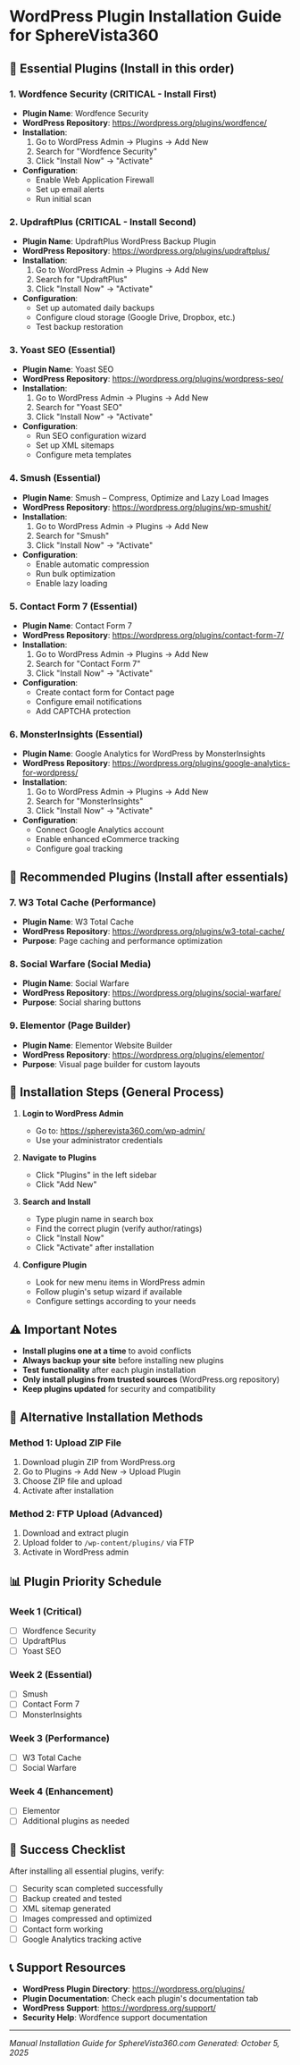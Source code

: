 # WordPress Plugin Installation Guide for SphereVista360

## 🚨 Essential Plugins (Install in this order)

### 1. Wordfence Security (CRITICAL - Install First)
- **Plugin Name**: Wordfence Security
- **WordPress Repository**: https://wordpress.org/plugins/wordfence/
- **Installation**:
  1. Go to WordPress Admin → Plugins → Add New
  2. Search for "Wordfence Security"
  3. Click "Install Now" → "Activate"
- **Configuration**:
  - Enable Web Application Firewall
  - Set up email alerts
  - Run initial scan

### 2. UpdraftPlus (CRITICAL - Install Second)
- **Plugin Name**: UpdraftPlus WordPress Backup Plugin
- **WordPress Repository**: https://wordpress.org/plugins/updraftplus/
- **Installation**:
  1. Go to WordPress Admin → Plugins → Add New
  2. Search for "UpdraftPlus"
  3. Click "Install Now" → "Activate"
- **Configuration**:
  - Set up automated daily backups
  - Configure cloud storage (Google Drive, Dropbox, etc.)
  - Test backup restoration

### 3. Yoast SEO (Essential)
- **Plugin Name**: Yoast SEO
- **WordPress Repository**: https://wordpress.org/plugins/wordpress-seo/
- **Installation**:
  1. Go to WordPress Admin → Plugins → Add New
  2. Search for "Yoast SEO"
  3. Click "Install Now" → "Activate"
- **Configuration**:
  - Run SEO configuration wizard
  - Set up XML sitemaps
  - Configure meta templates

### 4. Smush (Essential)
- **Plugin Name**: Smush – Compress, Optimize and Lazy Load Images
- **WordPress Repository**: https://wordpress.org/plugins/wp-smushit/
- **Installation**:
  1. Go to WordPress Admin → Plugins → Add New
  2. Search for "Smush"
  3. Click "Install Now" → "Activate"
- **Configuration**:
  - Enable automatic compression
  - Run bulk optimization
  - Enable lazy loading

### 5. Contact Form 7 (Essential)
- **Plugin Name**: Contact Form 7
- **WordPress Repository**: https://wordpress.org/plugins/contact-form-7/
- **Installation**:
  1. Go to WordPress Admin → Plugins → Add New
  2. Search for "Contact Form 7"
  3. Click "Install Now" → "Activate"
- **Configuration**:
  - Create contact form for Contact page
  - Configure email notifications
  - Add CAPTCHA protection

### 6. MonsterInsights (Essential)
- **Plugin Name**: Google Analytics for WordPress by MonsterInsights
- **WordPress Repository**: https://wordpress.org/plugins/google-analytics-for-wordpress/
- **Installation**:
  1. Go to WordPress Admin → Plugins → Add New
  2. Search for "MonsterInsights"
  3. Click "Install Now" → "Activate"
- **Configuration**:
  - Connect Google Analytics account
  - Enable enhanced eCommerce tracking
  - Configure goal tracking

## 🌟 Recommended Plugins (Install after essentials)

### 7. W3 Total Cache (Performance)
- **Plugin Name**: W3 Total Cache
- **WordPress Repository**: https://wordpress.org/plugins/w3-total-cache/
- **Purpose**: Page caching and performance optimization

### 8. Social Warfare (Social Media)
- **Plugin Name**: Social Warfare
- **WordPress Repository**: https://wordpress.org/plugins/social-warfare/
- **Purpose**: Social sharing buttons

### 9. Elementor (Page Builder)
- **Plugin Name**: Elementor Website Builder
- **WordPress Repository**: https://wordpress.org/plugins/elementor/
- **Purpose**: Visual page builder for custom layouts

## 📱 Installation Steps (General Process)

1. **Login to WordPress Admin**
   - Go to: https://spherevista360.com/wp-admin/
   - Use your administrator credentials

2. **Navigate to Plugins**
   - Click "Plugins" in the left sidebar
   - Click "Add New"

3. **Search and Install**
   - Type plugin name in search box
   - Find the correct plugin (verify author/ratings)
   - Click "Install Now"
   - Click "Activate" after installation

4. **Configure Plugin**
   - Look for new menu items in WordPress admin
   - Follow plugin's setup wizard if available
   - Configure settings according to your needs

## ⚠️ Important Notes

- **Install plugins one at a time** to avoid conflicts
- **Always backup your site** before installing new plugins
- **Test functionality** after each plugin installation
- **Only install plugins from trusted sources** (WordPress.org repository)
- **Keep plugins updated** for security and compatibility

## 🔧 Alternative Installation Methods

### Method 1: Upload ZIP File
1. Download plugin ZIP from WordPress.org
2. Go to Plugins → Add New → Upload Plugin
3. Choose ZIP file and upload
4. Activate after installation

### Method 2: FTP Upload (Advanced)
1. Download and extract plugin
2. Upload folder to `/wp-content/plugins/` via FTP
3. Activate in WordPress admin

## 📊 Plugin Priority Schedule

### Week 1 (Critical)
- [ ] Wordfence Security
- [ ] UpdraftPlus
- [ ] Yoast SEO

### Week 2 (Essential)
- [ ] Smush
- [ ] Contact Form 7
- [ ] MonsterInsights

### Week 3 (Performance)
- [ ] W3 Total Cache
- [ ] Social Warfare

### Week 4 (Enhancement)
- [ ] Elementor
- [ ] Additional plugins as needed

## 🎯 Success Checklist

After installing all essential plugins, verify:
- [ ] Security scan completed successfully
- [ ] Backup created and tested
- [ ] XML sitemap generated
- [ ] Images compressed and optimized
- [ ] Contact form working
- [ ] Google Analytics tracking active

## 📞 Support Resources

- **WordPress Plugin Directory**: https://wordpress.org/plugins/
- **Plugin Documentation**: Check each plugin's documentation tab
- **WordPress Support**: https://wordpress.org/support/
- **Security Help**: Wordfence support documentation

---

*Manual Installation Guide for SphereVista360.com*
*Generated: October 5, 2025*
